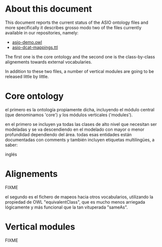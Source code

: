 # About this document

This document reports the current status of the ASIO ontology files and more specifically it describes grosso modo two of the files currently available in our repositories, namely:

- [asio-demo.owl](https://git.izertis.com/universidaddemurcia/semantmurc/asio-docs/blob/master/entregables_hito_1/01-Red_de_Ontologías_Hércules/asio-dcat-mappings.ttl)
- [asio-dcat-mappings.ttl](https://git.izertis.com/universidaddemurcia/semantmurc/asio-docs/blob/master/entregables_hito_1/01-Red_de_Ontologías_Hércules/asio-dcat-mappings.ttl)

The first one is the core ontology and the second one is the class-by-class alignements towards external vocabularies.

In addition to these two files, a number of vertical modules are going to be released little by little.

# Core ontology

el primero es la ontología propiamente dicha, incluyendo el módulo central (que denominamos 'core') y los módulos verticales ('modules').



en el primero se incluyen ya todas las clases de alto nivel que necesitan ser modeladas y se va descendiendo en el modelado con mayor o menor profundidad dependiendo del área. todas esas entidades están documentadas con comments y también incluyen etiquetas multilingües, a saber:

inglés

# Alignements

FIXME

el segundo es el fichero de mapeos hacia otros vocabularios, utilizando la propiedad de OWL "equivalentClass", que es mucho menos arriegada lógicamente y más funcional que la tan vituperada "sameAs".



# Vertical modules

FIXME